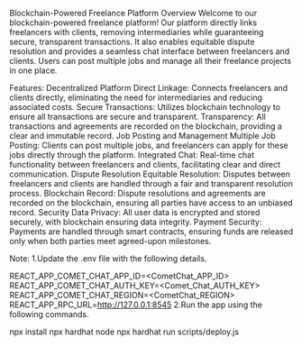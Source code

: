 
Blockchain-Powered Freelance Platform
Overview
Welcome to our blockchain-powered freelance platform! Our platform directly links freelancers with clients, removing intermediaries while guaranteeing secure, transparent transactions. It also enables equitable dispute resolution and provides a seamless chat interface between freelancers and clients. Users can post multiple jobs and manage all their freelance projects in one place.

Features:
Decentralized Platform
Direct Linkage: Connects freelancers and clients directly, eliminating the need for intermediaries and reducing associated costs.
Secure Transactions: Utilizes blockchain technology to ensure all transactions are secure and transparent.
Transparency: All transactions and agreements are recorded on the blockchain, providing a clear and immutable record.
Job Posting and Management
Multiple Job Posting: Clients can post multiple jobs, and freelancers can apply for these jobs directly through the platform.
Integrated Chat: Real-time chat functionality between freelancers and clients, facilitating clear and direct communication.
Dispute Resolution
Equitable Resolution: Disputes between freelancers and clients are handled through a fair and transparent resolution process.
Blockchain Record: Dispute resolutions and agreements are recorded on the blockchain, ensuring all parties have access to an unbiased record.
Security
Data Privacy: All user data is encrypted and stored securely, with blockchain ensuring data integrity.
Payment Security: Payments are handled through smart contracts, ensuring funds are released only when both parties meet agreed-upon milestones.

Note:
1.Update the .env file with the following details.

 REACT_APP_COMET_CHAT_APP_ID=<CometChat_APP_ID>
 REACT_APP_COMET_CHAT_AUTH_KEY=<Comet_Chat_AUTH_KEY>
 REACT_APP_COMET_CHAT_REGION=<CometChat_REGION>
 REACT_APP_RPC_URL=<http://127.0.0.1:8545>
2.Run the app using the following commands.

npx install
npx hardhat node
npx hardhat run scripts/deploy.js
